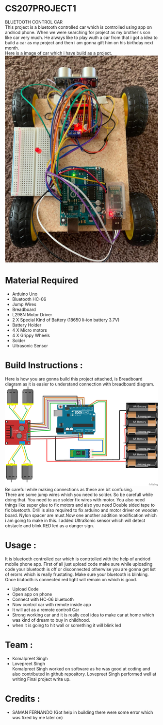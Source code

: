 # CS207PROJECT1
BLUETOOTH CONTROL CAR<br/>
This project is a bluetooth controlled car which is controlled using app on andriod phone. When we were searching for project as my brother's son like car very much. He always like to play wuth a car from that i got a idea to build a car as my project and then i am 
gonna gift him on his birthday next month. <br/>
Here is a image of car which i have build as a project. 
![](Capture.PNG)<br/>

# Material Required
- Arduino Uno<br/>
- Bluetooth HC-06<br/>
- Jump Wires<br/>
- Breadboard<br/>
- L298N Motor Driver<br/>
- 2 X Special Kind of Battery (18650 li-ion battery 3.7V)<br/>
- Battery Holder<br/>
- 4 X Micro motors <br/>
- 4 X Grippy Wheels<br/>
- Solder
- Ultrasonic Sensor
# Build Instructions :
Here is how you are gonna build this project attached, is Breadboard diagram as it is easier to understand connection with breadboard diagram.<br/>
![](Circuit.png)<br/>
Be careful while making connections as these are bit confusing. <br/>
There are some jump wires which you need to solder. So be carefull while doing that. You need to use solder fix wires with motor. You also need things like super glue to fix motors and also you need Double sided tape to fix bluetooth. Drill is also required to fix arduino and motor driver on wooden board. Nylon spacer are must.Now one another addition modification which i am going to make in this. I added UltraSonic sensor which will detect obstacle and blink RED led as a danger sign. 

# Usage :<br>
It is bluetooth controlled car which is contrtolled with the help of andriod mobile phone app. First of all just upload code make sure while uploading code your bluetooth is off or disconnected otherwise you are gonna get list of erorrs which is really frustating. Make sure your bluetooth is blinking. Once blutooth is connected red light will remain on which is good. 
- Upload Code
- Open app on phone
- Connect with HC-06 bluetooth
- Now control car with remote inside app
- It will act as a remote controll Car
- Strong working car and it is really cool idea to make car at home which was kind of dream to buy in childhood.
- when it is going to hit wall or something it will blink led

# Team :
- Komalpreet Singh
- Lovepreet Singh<br/>
Komalpreet Singh worked on software as he was good at coding and also contributed in github repository. Lovepreet Singh performed well at writing Final project write up.

# Credits : 
- SAMAN FERNANDO (Got help in building there were some error which was fixed by me later on)
